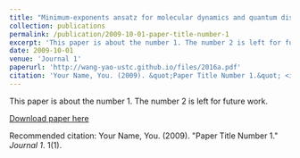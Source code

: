 ```yaml
---
title: "Minimum-exponents ansatz for molecular dynamics and quantum dissipation"
collection: publications
permalink: /publication/2009-10-01-paper-title-number-1
excerpt: 'This paper is about the number 1. The number 2 is left for future work.'
date: 2009-10-01
venue: 'Journal 1'
paperurl: 'http://wang-yao-ustc.github.io/files/2016a.pdf'
citation: 'Your Name, You. (2009). &quot;Paper Title Number 1.&quot; <i>Journal 1</i>. 1(1).'
---
```

This paper is about the number 1. The number 2 is left for future work.

[Download paper here](http://wang-yao-ustc.github.io/files/2016a.pdf)

Recommended citation: Your Name, You. (2009). "Paper Title Number 1." <i>Journal 1</i>. 1(1).
